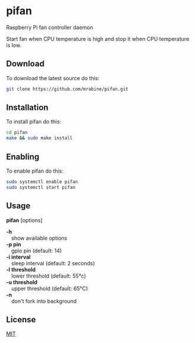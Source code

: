 # pifan
Raspberry Pi fan controller daemon

Start fan when CPU temperature is high and stop it when CPU temperature is low.

## Download

To download the latest source do this:
```bash
git clone https://github.com/mrabine/pifan.git
```

## Installation

To install pifan do this:
```bash
cd pifan
make && sudo make install
```

## Enabling

To enable pifan do this:
```bash
sudo systemctl enable pifan
sudo systemctl start pifan
```

## Usage

**pifan** [options]

**-h**\
&emsp;show available options\
**-p pin**\
&emsp;gpio pin (default: 14)\
**-i interval**\
&emsp;sleep interval (default: 2 seconds)\
**-l threshold**\
&emsp;lower threshold (default: 55&deg;c)\
**-u threshold**\
&emsp;upper threshold (default: 65&deg;C)\
**-n**\
&emsp;don't fork into background

## License

[MIT](https://choosealicense.com/licenses/mit/)
